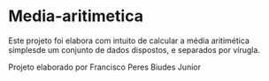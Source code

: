 # Media-aritimetica

Este projeto foi elabora com intuito de calcular a média aritimética simplesde um conjunto de dados dispostos, e separados por vírugla.

Projeto elaborado por Francisco Peres Biudes Junior
